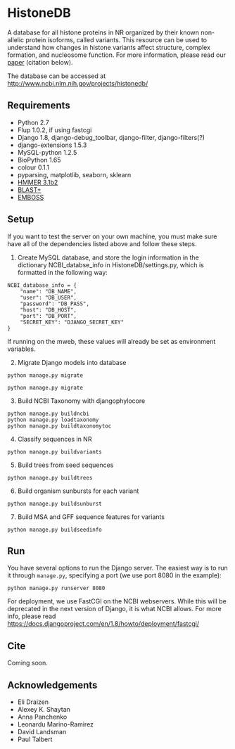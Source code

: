 # HistoneDB
A database for all histone proteins in NR organized by their known non-allelic protein isoforms, called variants. This resource can be used to understand how changes in histone variants affect structure, complex formation, and nucleosome function. For more information, please read our [paper](manuscript/paper.md) (citation below).

The database can be accessed at http://www.ncbi.nlm.nih.gov/projects/histonedb/

## Requirements ##

- Python 2.7
- Flup 1.0.2, if using fastcgi
- Django 1.8, django-debug_toolbar, django-filter, django-filters(?)
- django-extensions 1.5.3
- MySQL-python 1.2.5
- BioPython 1.65
- colour 0.1.1
- pyparsing, matplotlib, seaborn, sklearn
- [HMMER 3.1b2](http://hmmer.janelia.org)
- [BLAST+](http://blast.ncbi.nlm.nih.gov/Blast.cgi?PAGE_TYPE=BlastDocs&DOC_TYPE=Download)
- [EMBOSS](http://emboss.sourceforge.net)

## Setup ##

If you want to test the server on your own machine, you must make sure have all of the dependencies listed above and follow these steps.

1) Create MySQL database, and store the login information in the dictionary NCBI_databse_info in HistoneDB/settings.py, which is formatted in the following way:
```
NCBI_database_info = {
    "name": "DB_NAME",
    "user": "DB_USER",
    "password": "DB_PASS",
    "host": "DB_HOST",
    "port": "DB_PORT",
    "SECRET_KEY": "DJANGO_SECRET_KEY"
}
```
If running on the mweb, these values will already be set as environment variables.

2) Migrate Django models into database

```
python manage.py migrate
```
```
python manage.py migrate
```

3) Build NCBI Taxonomy with djangophylocore

```
python manage.py buildncbi
python manage.py loadtaxonomy
python manage.py buildtaxonomytoc
```

4) Classify sequences in NR

```
python manage.py buildvariants
```

5) Build trees from seed sequences

```
python manage.py buildtrees
```

6) Build organism sunbursts for each variant

```
python manage.py buildsunburst
```

7) Build MSA and GFF sequence features for variants

```
python manage.py buildseedinfo
```

## Run ##

You have several options to run the Django server. The easiest way is to run it through `manage.py`, specifying a port (we use port 8080 in the example):

```
python manage.py runserver 8080
```

For deployment, we use FastCGI on the NCBI webservers. While this will be deprecated in the next version of Django, it is what NCBI allows. For more info, please read https://docs.djangoproject.com/en/1.8/howto/deployment/fastcgi/

## Cite ##

Coming soon.

## Acknowledgements ##

* Eli Draizen
* Alexey K. Shaytan
* Anna Panchenko
* Leonardu Marino-Ramirez
* David Landsman
* Paul Talbert
